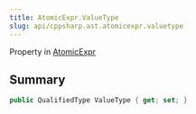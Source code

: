 ```yaml
---
title: AtomicExpr.ValueType
slug: api/cppsharp.ast.atomicexpr.valuetype
---
```

Property in [AtomicExpr](/api/cppsharp/ast/atomicexpr)

## Summary



```csharp
public QualifiedType ValueType { get; set; }
```

